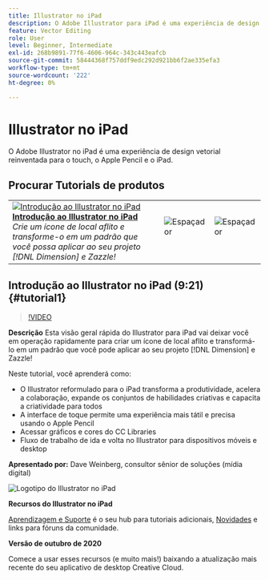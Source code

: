 ```yaml
---
title: Illustrator no iPad
description: O Adobe Illustrator para iPad é uma experiência de design vetorial reinventada para o touch, o Apple Pencil e o iPad
feature: Vector Editing
role: User
level: Beginner, Intermediate
exl-id: 268b9891-77f6-4606-964c-343c443eafcb
source-git-commit: 58444368f757ddf9edc292d921bb6f2ae335efa3
workflow-type: tm+mt
source-wordcount: '222'
ht-degree: 0%

---
```


# Illustrator no iPad

O Adobe Illustrator no iPad é uma experiência de design vetorial reinventada para o touch, o Apple Pencil e o iPad.

## Procurar Tutorials de produtos

<table style="table-layout:fixed">
<tr>
 <td>
   <a href="illustratoripad.md#tutorial1">
      <img alt="Introdução ao Illustrator no iPad" src="../assets/illustrator-iPad_repeat_weinberg_thumbnail.jpg" />
   </a>
    <div>
   <a href="illustratoripad.md#tutorial1"><strong>Introdução ao Illustrator no iPad</strong></a>
    </div>
    <em>Crie um ícone de local aflito e transforme-o em um padrão que você possa aplicar ao seu projeto [!DNL Dimension] e Zazzle!</em>
    <br>
  </td>
  <td>
    <img alt="Espaçador" src="../assets/Whitespacer.png" />
    <div>
    <br>
  </td>
  <td>
    <img alt="Espaçador" src="../assets/Whitespacer.png" />
    <div>
    <br>
  </td>
</tr>
</table>

## Introdução ao Illustrator no iPad (9:21) {#tutorial1}

>[!VIDEO](https://video.tv.adobe.com/v/326823?hidetitle=true)

**Descrição**
Esta visão geral rápida do Illustrator para iPad vai deixar você em operação rapidamente para criar um ícone de local aflito e transformá-lo em um padrão que você pode aplicar ao seu projeto [!DNL Dimension] e Zazzle!

Neste tutorial, você aprenderá como:
* O Illustrator reformulado para o iPad transforma a produtividade, acelera a colaboração, expande os conjuntos de habilidades criativas e capacita a criatividade para todos
* A interface de toque permite uma experiência mais tátil e precisa usando o Apple Pencil
* Acessar gráficos e cores do CC Libraries
* Fluxo de trabalho de ida e volta no Illustrator para dispositivos móveis e desktop

**Apresentado por:**
Dave Weinberg, consultor sênior de soluções (mídia digital)

![Logotipo do Illustrator no iPad](../assets/ai_appicon_96.png)

**Recursos do Illustrator no iPad**

[Aprendizagem e Suporte](https://helpx.adobe.com/support/illustrator.html) é o seu hub para tutoriais adicionais, [Novidades](https://helpx.adobe.com/illustrator/using/whats-new/mobile-2021.html) e links para fóruns da comunidade.

**Versão de outubro de 2020**

Comece a usar esses recursos (e muito mais!) baixando a atualização mais recente do seu aplicativo de desktop Creative Cloud.
